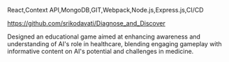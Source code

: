 React,Context API,MongoDB,GIT,Webpack,Node.js,Express.js,CI/CD 

https://github.com/srikodavati/Diagnose_and_Discover

Designed an educational game aimed at enhancing awareness and understanding of AI's role in healthcare, blending engaging gameplay with informative content on AI's potential and challenges in medicine.
